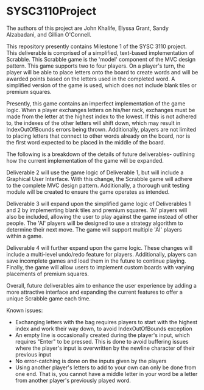 # SYSC3110Project

The authors of this project are John Khalife, Elyssa Grant, Sandy Alzabadani, and Gillian O'Connell.

This repository presently contains Milestone 1 of the SYSC 3110 project. This deliverable is comprised of a simplified, text-based implementation of Scrabble. This Scrabble game is the 'model' component of the MVC design pattern. This game supports two to four players. On a player's turn, the player will be able to place letters onto the board to create words and will be awarded points based on the letters used in the completed word. A simplified version of the game is used, which does not include blank tiles or premium squares.

Presently, this game contains an imperfect implementation of the game logic. When a player exchanges letters on his/her rack, exchanges must be made from the letter at the highest index to the lowest. If this is not adhered to, the indexes of the other letters will shift down, which may result in IndexOutOfBounds errors being thrown. Additionally, players are not limited to placing letters that connect to other words already on the board, nor is the first word expected to be placed in the middle of the board. 

The following is a breakdown of the details of future deliverables- outlining how the current implementation of the game will be expanded.

Deliverable 2 will use the game logic of Deliverable 1, but will include a Graphical User Interface. With this change, the Scrabble game will adhere to the complete MVC design pattern. Additionally, a thorough unit testing module will be created to ensure the game operates as intended.

Deliverable 3 will expand upon the simplified game logic of Deliverables 1 and 2 by implementing blank tiles and premium squares. 'AI' players will also be included, allowing the user to play against the game instead of other people. The 'AI' players will be designed to use a strategy algorithm to determine their next move. The game will support multiple 'AI' players within a game.

Deliverable 4 will further expand upon the game logic. These changes will include a multi-level undo/redo feature for players. Additionally, players can save incomplete games and load them in the future to continue playing. Finally, the game will allow users to implement custom boards with varying placements of premium squares.

Overall, future deliverables aim to enhance the user experience by adding a more attractive interface and expanding the current features to offer a unique Scrabble game each time.


Known issues:
- Exchanging letters with the bag requires players to start with the highest index and work their way down, to avoid IndexOutOfBounds exception
- An empty line is occasionally created during the player's input, which requires "Enter" to be pressed. This is done to avoid buffering issues where the player's input is overwritten by the newline character of their previous input
- No error-catching is done on the inputs given by the players
- Using another player's letters to add to your own can only be done from one end. That is, you cannot have a middle letter in your word be a letter from another player's previously played word.
